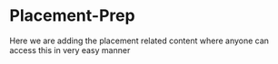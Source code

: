 # Placement-Prep
Here we are adding the placement related content where anyone can access this in very easy manner

